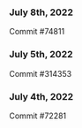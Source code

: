 ### July 8th, 2022

Commit #74811

### July 5th, 2022

Commit #314353


### July 4th, 2022

Commit #72281
